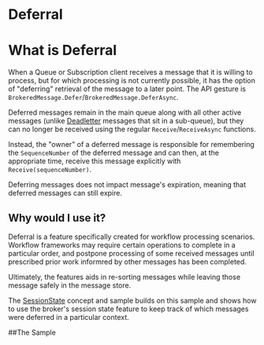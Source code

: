 # Deferral

# What is Deferral

When a Queue or Subscription client receives a message that it is willing to process, but for which processing is 
not currently possible, it has the option of "deferring" retrieval of the message to a later point. The 
API gesture is ```BrokeredMessage.Defer```/```BrokeredMessage.DeferAsync```.

Deferred messages remain in the main queue along with all other active messages (unlike [Deadletter](../Deadletter)
messages that sit in a sub-queue), but they can no longer be received using the regular ```Receive```/```ReceiveAsync``` 
functions.   

Instead, the "owner" of a deferred message is responsible for remembering the ```SequenceNumber``` of the deferred 
message and can then, at the appropriate time, receive this message explicitly with ```Receive(sequenceNumber)```.

Deferring messages does not impact message's expiration, meaning that deferred messages can still expire. 

## Why would I use it?
 
Deferral is a feature specifically created for workflow processing scenarios. Workflow frameworks may 
require certain operations to complete in a particular order, and postpone processing of some received
messages until prescribed prior work informred by other messages has been completed.

Ultimately, the features aids in re-sorting messages while leaving those message safely in the message store.

The [SessionState](../SessionState) concept and sample builds on this sample and shows how to use 
the broker's session state feature to keep track of which messages were deferred in a particular context.

 ##The Sample

     

